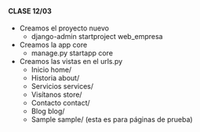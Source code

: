 #### CLASE 12/03

- Creamos el proyecto nuevo
  - django-admin startproject web_empresa
- Creamos la app core
  - manage.py startapp core
- Creamos las vistas en el urls.py
  - Inicio home/
  - Historia about/
  - Servicios services/
  - Visítanos store/
  - Contacto contact/
  - Blog blog/
  - Sample sample/ (esta es para páginas de prueba)